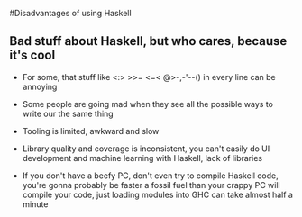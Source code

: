 #Disadvantages of using Haskell

## Bad stuff about Haskell, but who cares, because it's cool

* For some, that stuff like <:> >>= <=< @>-,-'--() in every line can be annoying

* Some people are going mad when they see all the possible ways to write our the same thing

* Tooling is limited, awkward and slow

* Library quality and coverage is inconsistent, you can't easily do UI development and machine learning with Haskell, lack of libraries

* If you don't have a beefy PC, don't even try to compile Haskell code, you're gonna probably be faster a fossil fuel than your crappy PC will compile your code, just loading modules into GHC can take almost half a minute